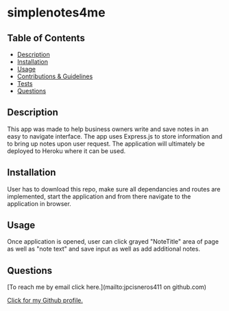 # simplenotes4me


  ## Table of Contents

  - [Description](#description)
  - [Installation](#installInstructions)
  - [Usage](#usageInfo)
  - [Contributions & Guidelines](#contributorGuidelines)
  - [Tests](#testInstructions)
  - [Questions](#questions)

  ## Description 

  This app was made to help business owners write and save notes in an easy to navigate interface. The app uses Express.js to store information and to bring up notes upon user request. The application will ultimately be deployed to Heroku where it can be used. 


  ## Installation 

  User has to download this repo, make sure all dependancies and routes are implemented, start the application and from there navigate to the application in browser. 


  ## Usage 

  Once application is opened, user can click grayed "NoteTitle" area of page as well as "note text" and save input as well as add additional notes. 

  ## Questions 

  [To reach me by email click here.](mailto:jpcisneros411 on github.com) 

  [Click for my Github profile.](https://github.com/jpcisneros411) 
